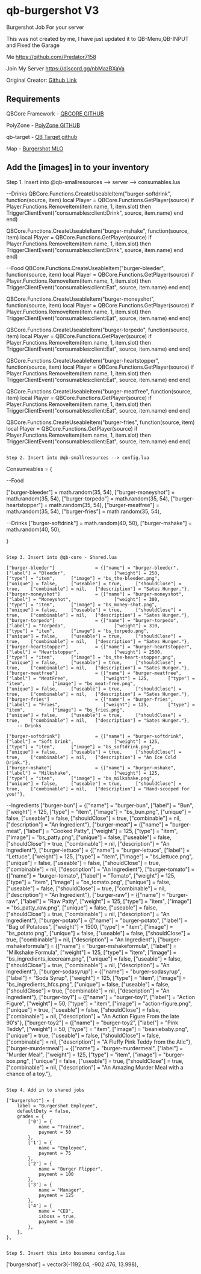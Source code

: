 # qb-burgershot V3
Burgershot Job For your server

This was not created by me, I have just updated it to QB-Menu,QB-INPUT and Fixed the Garage

Me
https://github.com/Predator7158

Join My Server
https://discord.gg/nbMazBXaVa

Original Creator: [Github Link](https://github.com/Zach488/qb-burgershot)

## Requirements
QBCore Framework - [QBCORE GITHUB](https://github.com/qbcore-framework/qb-core)

PolyZone - [PolyZone GITHUB](https://github.com/mkafrin/PolyZone)

qb-target - [QB Target github](https://github.com/BerkieBb/qb-target)

Map - [Burgershot MLO](https://github.com/lilphantom25/burgershot-map)

## Add the [images] in to your inventory

Step 1. Insert into @qb-smallresources --> server --> consumables.lua

--Drinks
QBCore.Functions.CreateUseableItem("burger-softdrink", function(source, item)
    local Player = QBCore.Functions.GetPlayer(source)
	if Player.Functions.RemoveItem(item.name, 1, item.slot) then
        TriggerClientEvent("consumables:client:Drink", source, item.name)
    end
end)

QBCore.Functions.CreateUseableItem("burger-mshake", function(source, item)
    local Player = QBCore.Functions.GetPlayer(source)
	if Player.Functions.RemoveItem(item.name, 1, item.slot) then
        TriggerClientEvent("consumables:client:Drink", source, item.name)
    end
end)

--Food
QBCore.Functions.CreateUseableItem("burger-bleeder", function(source, item)
    local Player = QBCore.Functions.GetPlayer(source)
	if Player.Functions.RemoveItem(item.name, 1, item.slot) then
        TriggerClientEvent("consumables:client:Eat", source, item.name)
    end
end)

QBCore.Functions.CreateUseableItem("burger-moneyshot", function(source, item)
    local Player = QBCore.Functions.GetPlayer(source)
	if Player.Functions.RemoveItem(item.name, 1, item.slot) then
        TriggerClientEvent("consumables:client:Eat", source, item.name)
    end
end)

QBCore.Functions.CreateUseableItem("burger-torpedo", function(source, item)
    local Player = QBCore.Functions.GetPlayer(source)
	if Player.Functions.RemoveItem(item.name, 1, item.slot) then
        TriggerClientEvent("consumables:client:Eat", source, item.name)
    end
end)

QBCore.Functions.CreateUseableItem("burger-heartstopper", function(source, item)
    local Player = QBCore.Functions.GetPlayer(source)
	if Player.Functions.RemoveItem(item.name, 1, item.slot) then
        TriggerClientEvent("consumables:client:Eat", source, item.name)
    end
end)

QBCore.Functions.CreateUseableItem("burger-meatfree", function(source, item)
    local Player = QBCore.Functions.GetPlayer(source)
	if Player.Functions.RemoveItem(item.name, 1, item.slot) then
        TriggerClientEvent("consumables:client:Eat", source, item.name)
    end
end)

QBCore.Functions.CreateUseableItem("burger-fries", function(source, item)
    local Player = QBCore.Functions.GetPlayer(source)
	if Player.Functions.RemoveItem(item.name, 1, item.slot) then
        TriggerClientEvent("consumables:client:Eat", source, item.name)
    end
end)
```

Step 2. Insert into @qb-smallresources --> config.lua
```
Consumeables = {

--Food 

["burger-bleeder"] = math.random(35, 54),
["burger-moneyshot"] = math.random(35, 54),
["burger-torpedo"] = math.random(35, 54),
["burger-heartstopper"] = math.random(35, 54),
["burger-meatfree"] = math.random(35, 54),
["burger-fries"] = math.random(35, 54),


--Drinks
["burger-softdrink"] = math.random(40, 50),
["burger-mshake"] = math.random(40, 50),

} 
```

Step 3. Insert into @qb-core - Shared.lua

```
	["burger-bleeder"] 				 = {["name"] = "burger-bleeder", 			 	["label"] = "Bleeder", 					["weight"] = 250, 		["type"] = "item", 		["image"] = "bs_the-bleeder.png", 			["unique"] = false, 	["useable"] = true, 	["shouldClose"] = true,    ["combinable"] = nil,   ["description"] = "Sates Hunger."},
	["burger-moneyshot"] 			 = {["name"] = "burger-moneyshot", 			 	["label"] = "Moneyshot", 				["weight"] = 300, 		["type"] = "item", 		["image"] = "bs_money-shot.png", 			["unique"] = false, 	["useable"] = true, 	["shouldClose"] = true,    ["combinable"] = nil,   ["description"] = "Sates Hunger."},
	["burger-torpedo"] 				 = {["name"] = "burger-torpedo", 			 	["label"] = "Torpedo", 					["weight"] = 310, 		["type"] = "item", 		["image"] = "bs_torpedo.png", 				["unique"] = false, 	["useable"] = true, 	["shouldClose"] = true,    ["combinable"] = nil,   ["description"] = "Sates Hunger."},
	["burger-heartstopper"] 		 = {["name"] = "burger-heartstopper", 			["label"] = "Heartstopper", 			["weight"] = 2500, 		["type"] = "item", 		["image"] = "bs_the-heart-stopper.png", 	["unique"] = false, 	["useable"] = true, 	["shouldClose"] = true,    ["combinable"] = nil,   ["description"] = "Sates Hunger."},
	["burger-meatfree"] 		 	 = {["name"] = "burger-meatfree", 				["label"] = "MeatFree", 			["weight"] = 125, 		["type"] = "item", 			["image"] = "bs_meat-free.png", 			["unique"] = false, 	["useable"] = true, 	["shouldClose"] = true,    ["combinable"] = nil,   ["description"] = "Sates Hunger."},
	["burger-fries"] 				 = {["name"] = "burger-fries", 			 	  	["label"] = "Fries", 				["weight"] = 125, 		["type"] = "item", 			["image"] = "bs_fries.png", 				["unique"] = false, 	["useable"] = true, 	["shouldClose"] = true,    ["combinable"] = nil,   ["description"] = "Sates Hunger."},
		-- Drinks
	
	["burger-softdrink"] 			 = {["name"] = "burger-softdrink", 				["label"] = "Soft Drink", 				["weight"] = 125, 		["type"] = "item", 		["image"] = "bs_softdrink.png", 		["unique"] = false, 	["useable"] = true, 	["shouldClose"] = true,    ["combinable"] = nil,   ["description"] = "An Ice Cold Drink."},
	["burger-mshake"] 			     = {["name"] = "burger-mshake", 				["label"] = "Milkshake", 				["weight"] = 125, 		["type"] = "item", 		["image"] = "bs_milkshake.png", 		["unique"] = false, 	["useable"] = true, 	["shouldClose"] = true,    ["combinable"] = nil,   ["description"] = "Hand-scooped for you!"},
	
--Ingredients
	["burger-bun"] 				 	 = {["name"] = "burger-bun", 			 	  	["label"] = "Bun", 			["weight"] = 125, 		["type"] = "item", 					["image"] = "bs_bun.png", 		    		["unique"] = false, 	["useable"] = false, 	["shouldClose"] = true,    ["combinable"] = nil,   ["description"] = "An Ingredient"},
	["burger-meat"] 				 = {["name"] = "burger-meat", 			 	  	["label"] = "Cooked Patty", 			["weight"] = 125, 		["type"] = "item", 		["image"] = "bs_patty.png", 		    	["unique"] = false, 	["useable"] = false, 	["shouldClose"] = true,    ["combinable"] = nil,   ["description"] = "An Ingredient"},
	["burger-lettuce"] 				 = {["name"] = "burger-lettuce", 			 	["label"] = "Lettuce", 				["weight"] = 125, 		["type"] = "item", 			["image"] = "bs_lettuce.png", 	    		["unique"] = false, 	["useable"] = false, 	["shouldClose"] = true,    ["combinable"] = nil,   ["description"] = "An Ingredient"},
	["burger-tomato"] 				 = {["name"] = "burger-tomato", 			 	["label"] = "Tomato", 				["weight"] = 125, 		["type"] = "item", 			["image"] = "bs_tomato.png", 	    		["unique"] = false, 	["useable"] = false, 	["shouldClose"] = true,    ["combinable"] = nil,   ["description"] = "An Ingredient"},
	["burger-raw"] 				 	 = {["name"] = "burger-raw", 			 		["label"] = "Raw Patty", 				["weight"] = 125, 		["type"] = "item", 		["image"] = "bs_patty_raw.png", 	        ["unique"] = false, 	["useable"] = false, 	["shouldClose"] = true,    ["combinable"] = nil,   ["description"] = "An Ingredient"},
	["burger-potato"] 				 = {["name"] = "burger-potato", 			 	["label"] = "Bag of Potatoes", 		["weight"] = 1500, 		["type"] = "item", 			["image"] = "bs_potato.png", 	    		["unique"] = false, 	["useable"] = false, 	["shouldClose"] = true,    ["combinable"] = nil,   ["description"] = "An Ingredient"},
	["burger-mshakeformula"] 		 = {["name"] = "burger-mshakeformula", 			["label"] = "Milkshake Formula", 		["weight"] = 125, 		["type"] = "item", 		["image"] = "bs_ingredients_icecream.png", ["unique"] = false, 	["useable"] = false, 	["shouldClose"] = true,    ["combinable"] = nil,   ["description"] = "An Ingredient"},
	["burger-sodasyrup"] 		 	 = {["name"] = "burger-sodasyrup", 				["label"] = "Soda Syrup", 		["weight"] = 125, 		["type"] = "item", 				["image"] = "bs_ingredients_hfcs.png", 	["unique"] = false, 	["useable"] = false, 	["shouldClose"] = true,    ["combinable"] = nil,   ["description"] = "An Ingredient"},
	["burger-toy1"] 		 		 = {["name"] = "burger-toy1", 					["label"] = "Action Figure", 			["weight"] = 50, 		["type"] = "item", 		["image"] = "action-figure.png", 		["unique"] = true, 	["useable"] = false, 	["shouldClose"] = false,    ["combinable"] = nil,   ["description"] = "An Action Figure From the late 90's"},
	["burger-toy2"] 		 		 = {["name"] = "burger-toy2", 					["label"] = "Pink Teddy", 				["weight"] = 50, 		["type"] = "item", 		["image"] = "beaniebaby.png", 			["unique"] = true, 	["useable"] = false, 	["shouldClose"] = false,    ["combinable"] = nil,   ["description"] = "A Fluffy Pink Teddy from the Atic"},
	["burger-murdermeal"] 		 	 = {["name"] = "burger-murdermeal", 			["label"] = "Murder Meal", 				["weight"] = 125, 		["type"] = "item", 		["image"] = "burger-box.png", 			["unique"] = false, 	["useable"] = true, 	["shouldClose"] = true,    ["combinable"] = nil,   ["description"] = "An Amazing Murder Meal with a chance of a toy."},

```

Step 4. Add in to shared jobs
```
    ["burgershot"] = {
		label = "Burgershot Employee",
		defaultDuty = false,
		grades = {
            ['0'] = {
                name = "Trainee",
                payment = 50
            },
			['1'] = {
                name = "Employee",
                payment = 75
            },
			['2'] = {
                name = "Burger Flipper",
                payment = 100
            },
			['3'] = {
                name = "Manager",
                payment = 125
            },
			['4'] = {
                name = "CEO",
				isboss = true,
                payment = 150
            },
        },
	},
```

Step 5. Insert this into bossmenu config.lua
```
['burgershot'] = vector3(-1192.04, -902.476, 13.998),
```
